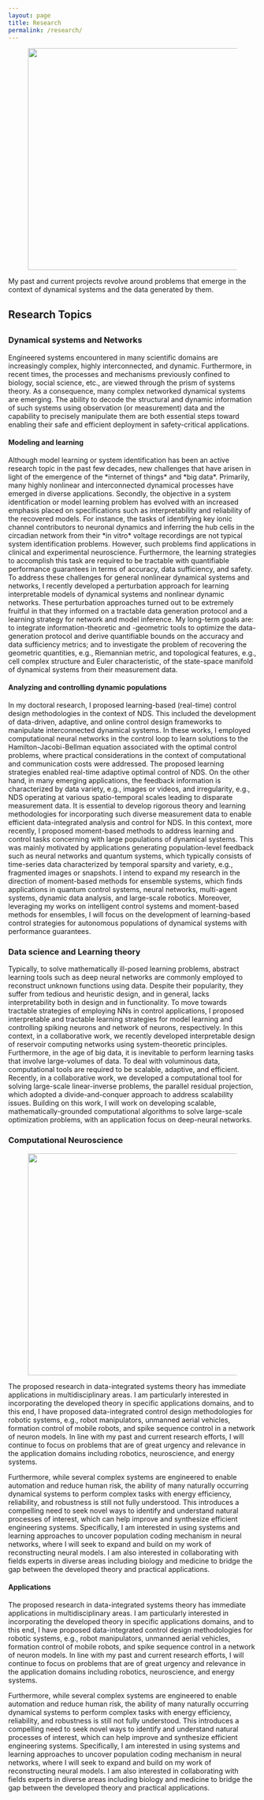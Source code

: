 ```yaml
---
layout: page
title: Research
permalink: /research/
---
```

<center>
<figure>
<img width="600" height="450" src="https://github.com/vigsnar/vigsnar.github.io/raw/master/_figures/AML_photo_ps.jpg">
 </figure></center>

<!--The focus of my current research is on the areas of dynamical systems and networks, data science and learning theory, and computational neuroscience.-->
My past and current projects revolve around problems that emerge in the context of dynamical systems and the data generated by them. 
<!--I am interested in modeling and learning dynamical mechanisms from data, analyzing and controlling the behavior of dynamic populations, and deploying the techniques developed to emerging physical, biological, and medical applications. -->
<!--In my research, I strive to address such problems by developing theoretical and algorithmic frameworks that are reliable, tractable, and secure. In addition, I am also interested in developing mathematically-grounded computational and learning tools that are efficient, interpretable, and scalable. -->
<!--Our interests lead to an interdisciplinary research program across boundaries of science and engineering.My past and current research efforts are concerned with problems emerging in the context of networked dynamical systems and the data generated by them. I am particularly interested in tackling commonly encountered and critical tasks, e.g., analysis, learning, and control design, that arise in the context of large-scale dynamical systems and complex networks in emerging applications across engineering, physical, and biological domains. Specific goals 1. Theory and algorithmic frameworks: reliable, tractable, and secure 2. Computational and learning tools: efficient, interpretable, and scalable-->

<h2>Research Topics<h2>
<h3>Dynamical systems and Networks</h3>
Engineered systems encountered in many scientific domains are increasingly complex, highly interconnected, and dynamic. Furthermore, in recent times, the processes and mechanisms previously confined to biology, social science, etc., are viewed through the prism of systems theory. As a consequence, many complex networked dynamical systems are emerging. The ability to decode the structural and dynamic information of such systems using observation (or measurement) data and the capability to precisely manipulate them are both essential steps toward enabling their safe and efficient deployment in safety-critical applications. 

<h4>Modeling and learning</h4>
Although model learning or system identification has been an active research topic in the past few decades, new challenges that have arisen in light of the emergence of the *internet of things* and *big data*. Primarily, many highly nonlinear and interconnected dynamical processes have emerged in diverse applications. Secondly, the objective in a system identification or model learning problem has evolved with an increased emphasis placed on specifications such as interpretability and reliability of the recovered models. For instance, the tasks of identifying key ionic channel contributors to neuronal dynamics and inferring the hub cells in the circadian network from their *in vitro* voltage recordings are not typical system identification problems. However, such problems find applications in clinical and experimental neuroscience. Furthermore, the learning strategies to accomplish this task are required to be tractable with quantifiable performance guarantees in terms of accuracy, data sufficiency, and safety.   To address these challenges for general nonlinear dynamical systems and networks, I recently developed a perturbation approach for learning interpretable models of dynamical systems and nonlinear dynamic networks. These perturbation approaches turned out to be extremely fruitful in that they informed on a tractable data generation protocol and a learning strategy for network and model inference. My long-term goals are: to integrate information-theoretic and -geometric tools to optimize the data-generation protocol and derive quantifiable bounds on the accuracy and data sufficiency metrics; and to investigate the problem of recovering the geometric quantities, e.g., Riemannian metric, and topological features, e.g., cell complex structure and Euler characteristic, of the state-space manifold of dynamical systems from their measurement data.

<h4>Analyzing and controlling dynamic populations</h4>
In my doctoral research, I proposed learning-based (real-time) control design methodologies in the context of NDS. This included the development of data-driven, adaptive, and online control design frameworks to manipulate interconnected dynamical systems. In these works, I employed computational neural networks in the control loop to learn solutions to the Hamilton-Jacobi-Bellman equation associated with the optimal control problems, where practical considerations in the context of computational and communication costs were addressed. The proposed learning strategies enabled real-time adaptive optimal control of NDS. On the other hand, in many emerging applications, the feedback information is characterized by data variety, e.g., images or videos, and irregularity, e.g., NDS operating at various spatio-temporal scales leading to disparate measurement data. It is essential to develop rigorous theory and learning methodologies for incorporating such diverse measurement data to enable efficient data-integrated analysis and control for NDS. In this context, more recently, I proposed moment-based methods to address learning and control tasks concerning with large populations of dynamical systems. This was mainly motivated by applications generating population-level feedback such as neural networks and quantum systems, which typically consists of time-series data characterized by temporal sparsity and variety, e.g., fragmented images or snapshots. I intend to expand my research in the direction of moment-based methods for ensemble systems, which finds applications in quantum control systems, neural networks, multi-agent systems, dynamic data analysis, and large-scale robotics. Moreover, leveraging my works on intelligent control systems and moment-based methods for ensembles, I will focus on the development of learning-based control strategies for autonomous populations of dynamical systems with performance guarantees.
 
<h3>Data science and Learning theory</h3>
 Typically, to solve mathematically ill-posed learning problems, abstract learning tools such as deep neural networks are commonly employed to reconstruct unknown functions using data. Despite their popularity, they suffer from tedious and heuristic design, and in general, lacks interpretability both in design and in functionality. To move towards tractable strategies of employing NNs in control applications, I proposed interpretable and tractable learning strategies for model learning and controlling spiking neurons and network of neurons, respectively. In this context, in a collaborative work, we recently developed interpretable design of reservoir computing networks using system-theoretic principles. Furthermore, in the age of big data, it is inevitable to perform learning tasks that involve large-volumes of data. To deal with voluminous data, computational tools are required to be scalable, adaptive, and efficient. Recently, in a collaborative work, we developed a computational tool for solving large-scale linear-inverse problems, the parallel residual projection, which adopted a divide-and-conquer approach to address scalability issues. Building on this work, I will work on developing scalable, mathematically-grounded computational algorithms to solve large-scale optimization problems, with an application focus on deep-neural networks.

<h3>Computational Neuroscience</h3>
 <center><figure><img width="600" height="450" src="https://raw.githubusercontent.com/vigsnar/vigsnar.github.io/master/_figures/Manifold_0_matlab.svg"></figure></center>
The proposed research in data-integrated systems theory has immediate applications in multidisciplinary areas. I am particularly interested in incorporating the developed theory in specific applications domains, and to this end, I have proposed data-integrated control design methodologies for robotic systems, e.g., robot manipulators, unmanned aerial vehicles, formation control of mobile robots, and 
spike sequence control in a network of neuron models. In line with my past and current research efforts, I will continue to focus on problems that are of great urgency and relevance in the application domains including robotics, neuroscience, and energy systems. 
   
Furthermore, while several complex systems are engineered to enable automation and reduce human risk, the ability of many naturally occurring dynamical systems to perform complex tasks with energy efficiency, reliability, and robustness is still not fully understood. This introduces a compelling need to seek novel ways to identify and understand natural processes of interest, which can help improve and synthesize efficient engineering systems. Specifically, I am interested in using systems and learning approaches to uncover population coding mechanism in neural networks, where I will seek to expand and build on my work of reconstructing neural models. I am also interested in collaborating with fields experts in diverse areas including biology and medicine to bridge the gap between the developed theory and practical applications.
 
 <!-- <object data="https://github.com/vigsnar/vigsnar.github.io/blob/master/_figures/NeuronSnapshots3.pdf" type="application/pdf" width="700px" height="700px">
    <embed src="https://github.com/vigsnar/vigsnar.github.io/blob/master/_figures/NeuronSnapshots3.pdf">
    </embed>
</object>
 <center><embed src="https://github.com/vigsnar/vigsnar.github.io/blob/master/_figures/NeuronSnapshots3.pdf" type="application/pdf"></center>-->

 
 <h4>Applications</h4>
The proposed research in data-integrated systems theory has immediate applications in multidisciplinary areas. I am particularly interested in incorporating the developed theory in specific applications domains, and to this end, I have proposed data-integrated control design methodologies for robotic systems, e.g., robot manipulators, unmanned aerial vehicles, formation control of mobile robots, and 
spike sequence control in a network of neuron models. In line with my past and current research efforts, I will continue to focus on problems that are of great urgency and relevance in the application domains including robotics, neuroscience, and energy systems.
   
Furthermore, while several complex systems are engineered to enable automation and reduce human risk, the ability of many naturally occurring dynamical systems to perform complex tasks with energy efficiency, reliability, and robustness is still not fully understood. This introduces a compelling need to seek novel ways to identify and understand natural processes of interest, which can help improve and synthesize efficient engineering systems. Specifically, I am interested in using systems and learning approaches to uncover population coding mechanism in neural networks, where I will seek to expand and build on my work of reconstructing neural models. I am also interested in collaborating with fields experts in diverse areas including biology and medicine to bridge the gap between the developed theory and practical applications.
